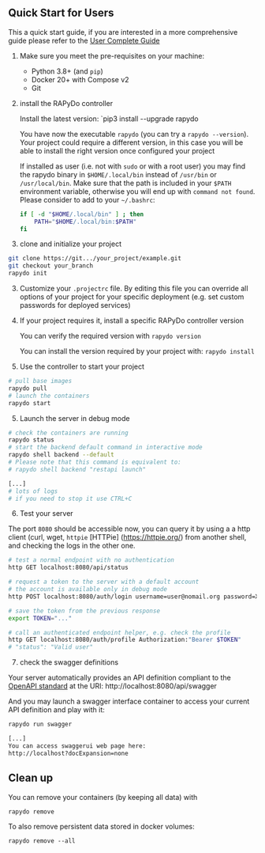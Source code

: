 ## Quick Start for Users

This a quick start guide, if you are interested in a more comprehensive guide please refer to the [User Complete Guide](user_guide.md)

1. Make sure you meet the pre-requisites on your machine:
    * Python 3.8+ (and `pip`) 
    * Docker 20+ with Compose v2
    * Git
    
2. install the RAPyDo controller

    Install the latest version: `pip3 install --upgrade rapydo

    You have now the executable `rapydo` (you can try a `rapydo --version`). Your project could require a different version, in this case you will be able to install the right version once configured your project

    If installed as user (i.e. not with `sudo` or with a root user) you may find the rapydo binary in `$HOME/.local/bin` instead of `/usr/bin` or `/usr/local/bin`. Make sure that the path is included in your `$PATH` environment variable, otherwise you will end up with `command not found`. Please consider to add to your `~/.bashrc`:

    ```bash
    if [ -d "$HOME/.local/bin" ] ; then
        PATH="$HOME/.local/bin:$PATH"
    fi
    ```

3. clone and initialize your project

```bash
git clone https://git.../your_project/example.git
git checkout your_branch
rapydo init
```

3. Customize your `.projectrc` file. By editing this file you can override all options of your project for your specific deployment (e.g. set custom passwords for deployed services)

4. If your project requires it, install a specific RAPyDo controller version

   You can verify the required version with `rapydo version`

   You can install the version required by your project with: `rapydo install`

5. Use the controller to start your project

```bash
# pull base images
rapydo pull
# launch the containers
rapydo start
```

5. Launch the server in debug mode

```bash
# check the containers are running
rapydo status
# start the backend default command in interactive mode
rapydo shell backend --default
# Please note that this command is equivalent to:
# rapydo shell backend "restapi launch"

[...]
# lots of logs
# if you need to stop it use CTRL+C
```

6. Test your server

The port `8080` should be accessible now, you can query it by using a a http client (curl, wget, `httpie` [HTTPie] (https://httpie.org/) from another shell, and checking the logs in the other one.

```bash
# test a normal endpoint with no authentication
http GET localhost:8080/api/status

# request a token to the server with a default account
# the account is available only in debug mode
http POST localhost:8080/auth/login username=user@nomail.org password=XXX

# save the token from the previous response
export TOKEN="..."

# call an authenticated endpoint helper, e.g. check the profile
http GET localhost:8080/auth/profile Authorization:"Bearer $TOKEN"
# "status": "Valid user"
```

7. check the swagger definitions

Your server automatically provides an API definition compliant to the [OpenAPI standard]() at the URI:
http://localhost:8080/api/swagger

And you may launch a swagger interface container to access your current API definition and play with it:

```bash
rapydo run swagger

[...]
You can access swaggerui web page here:
http://localhost?docExpansion=none
```

## Clean up

You can remove your containers (by keeping all data) with

```
rapydo remove
```

To also remove persistent data stored in docker volumes:

```
rapydo remove --all
```

